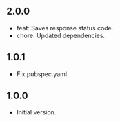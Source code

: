 ## 2.0.0
- feat: Saves response status code.
- chore: Updated dependencies.

## 1.0.1
- Fix pubspec.yaml

## 1.0.0

- Initial version.
